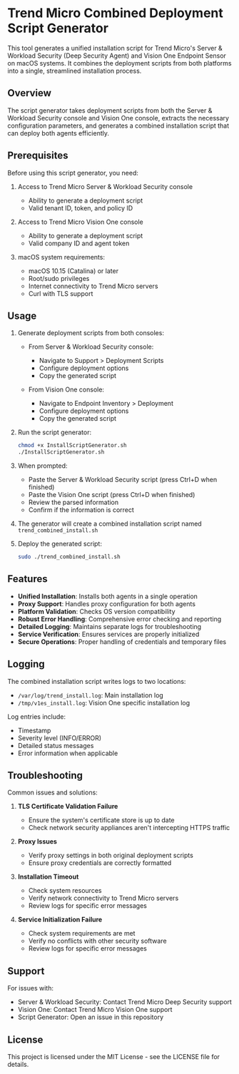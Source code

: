 # Trend Micro Combined Deployment Script Generator

This tool generates a unified installation script for Trend Micro's Server & Workload Security (Deep Security Agent) and Vision One Endpoint Sensor on macOS systems. It combines the deployment scripts from both platforms into a single, streamlined installation process.

## Overview

The script generator takes deployment scripts from both the Server & Workload Security console and Vision One console, extracts the necessary configuration parameters, and generates a combined installation script that can deploy both agents efficiently.

## Prerequisites

Before using this script generator, you need:

1. Access to Trend Micro Server & Workload Security console
   - Ability to generate a deployment script
   - Valid tenant ID, token, and policy ID

2. Access to Trend Micro Vision One console
   - Ability to generate a deployment script
   - Valid company ID and agent token

3. macOS system requirements:
   - macOS 10.15 (Catalina) or later
   - Root/sudo privileges
   - Internet connectivity to Trend Micro servers
   - Curl with TLS support

## Usage

1. Generate deployment scripts from both consoles:
   - From Server & Workload Security console:
     * Navigate to Support > Deployment Scripts
     * Configure deployment options
     * Copy the generated script
   
   - From Vision One console:
     * Navigate to Endpoint Inventory > Deployment
     * Configure deployment options
     * Copy the generated script

2. Run the script generator:
   ```bash
   chmod +x InstallScriptGenerator.sh
   ./InstallScriptGenerator.sh
   ```

3. When prompted:
   - Paste the Server & Workload Security script (press Ctrl+D when finished)
   - Paste the Vision One script (press Ctrl+D when finished)
   - Review the parsed information
   - Confirm if the information is correct

4. The generator will create a combined installation script named `trend_combined_install.sh`

5. Deploy the generated script:
   ```bash
   sudo ./trend_combined_install.sh
   ```

## Features

- **Unified Installation**: Installs both agents in a single operation
- **Proxy Support**: Handles proxy configuration for both agents
- **Platform Validation**: Checks OS version compatibility
- **Robust Error Handling**: Comprehensive error checking and reporting
- **Detailed Logging**: Maintains separate logs for troubleshooting
- **Service Verification**: Ensures services are properly initialized
- **Secure Operations**: Proper handling of credentials and temporary files

## Logging

The combined installation script writes logs to two locations:
- `/var/log/trend_install.log`: Main installation log
- `/tmp/v1es_install.log`: Vision One specific installation log

Log entries include:
- Timestamp
- Severity level (INFO/ERROR)
- Detailed status messages
- Error information when applicable

## Troubleshooting

Common issues and solutions:

1. **TLS Certificate Validation Failure**
   - Ensure the system's certificate store is up to date
   - Check network security appliances aren't intercepting HTTPS traffic

2. **Proxy Issues**
   - Verify proxy settings in both original deployment scripts
   - Ensure proxy credentials are correctly formatted

3. **Installation Timeout**
   - Check system resources
   - Verify network connectivity to Trend Micro servers
   - Review logs for specific error messages

4. **Service Initialization Failure**
   - Check system requirements are met
   - Verify no conflicts with other security software
   - Review logs for specific error messages

## Support

For issues with:
- Server & Workload Security: Contact Trend Micro Deep Security support
- Vision One: Contact Trend Micro Vision One support
- Script Generator: Open an issue in this repository

## License

This project is licensed under the MIT License - see the LICENSE file for details.
